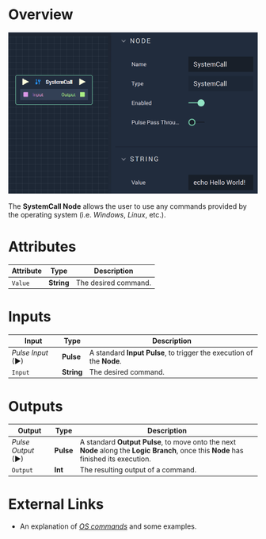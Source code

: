 # Overview

![The SystemCall Node.](../../.gitbook/assets/systemcall1.png)

The **SystemCall Node** allows the user to use any commands provided by the operating system (i.e. *Windows*, *Linux*, etc.).

# Attributes

|Attribute|Type|Description|
|---|---|---|
|`Value`|**String**|The desired command.|

# Inputs

|Input|Type|Description|
|---|---|---|
|*Pulse Input* (►)|**Pulse**|A standard **Input Pulse**, to trigger the execution of the **Node**.|
|`Input`|**String**|The desired command.|

# Outputs

|Output|Type|Description|
|---|---|---|
|*Pulse Output* (►)|**Pulse**|A standard **Output Pulse**, to move onto the next **Node** along the **Logic Branch**, once this **Node** has finished its execution.|
|`Output`|**Int**|The resulting output of a command.|

# External Links

* An explanation of [*OS commands*](https://www.tutorialspoint.com/what-are-system-calls-in-operating-system) and some examples.

